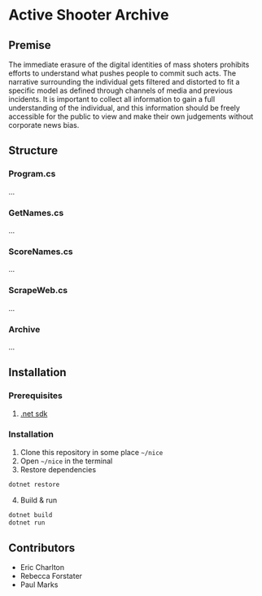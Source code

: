 # Active Shooter Archive

## Premise
The immediate erasure of the digital identities of mass shoters prohibits efforts to understand what pushes people to commit such acts. The narrative surrounding the individual gets filtered and distorted to fit a specific model as defined through channels of media and previous incidents. It is important to collect all information to gain a full understanding of the individual, and this information should be freely accessible for the public to view and make their own judgements without corporate news bias.

## Structure

### Program.cs
...
### GetNames.cs
...
### ScoreNames.cs
...
### ScrapeWeb.cs
...
### Archive 
...

## Installation

### Prerequisites
1. [.net sdk](https://www.microsoft.com/net/learn/get-started/) 

### Installation
1. Clone this repository in some place `~/nice`
2. Open `~/nice` in the terminal
3. Restore dependencies
```bash
dotnet restore
```
4. Build & run
```bash
dotnet build
dotnet run
```

## Contributors
* Eric Charlton
* Rebecca Forstater
* Paul Marks
